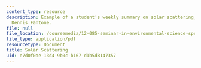 ```yaml
---
content_type: resource
description: Example of a student's weekly summary on solar scattering, written by
  Dennis Fantone.
file: null
file_location: /coursemedia/12-085-seminar-in-environmental-science-spring-2008/e7d0f0ae13d49b0cb167d1b5d8147357_fantone_w3.pdf
file_type: application/pdf
resourcetype: Document
title: Solar Scattering
uid: e7d0f0ae-13d4-9b0c-b167-d1b5d8147357
---
```

